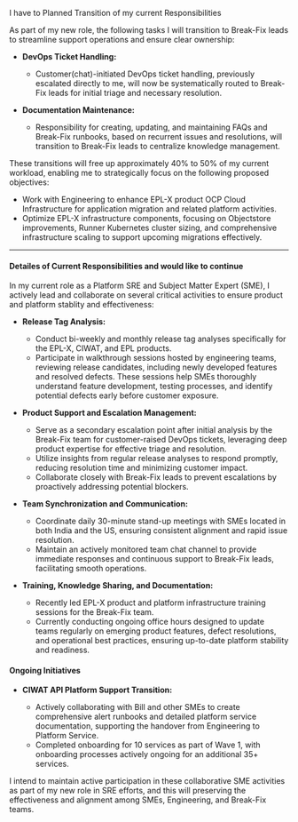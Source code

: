 I have to Planned Transition of my current Responsibilities

As part of my new role, the following tasks I will transition to Break-Fix leads to streamline support operations and ensure clear ownership:

* **DevOps Ticket Handling:**

  * Customer(chat)-initiated DevOps ticket handling, previously escalated directly to me, will now be systematically routed to Break-Fix leads for initial triage and necessary resolution.

* **Documentation Maintenance:**

  * Responsibility for creating, updating, and maintaining FAQs and Break-Fix runbooks, based on recurrent issues and resolutions, will transition to Break-Fix leads to centralize knowledge management.

These transitions will free up approximately 40% to 50% of my current workload, enabling me to strategically focus on the following proposed objectives:

* Work with Engineering to enhance EPL-X product OCP Cloud Infrastructure for application migration and related platform activities.
* Optimize EPL-X infrastructure components, focusing on Objectstore improvements, Runner Kubernetes cluster sizing, and comprehensive infrastructure scaling to support upcoming migrations effectively.

---

#### Detailes of Current Responsibilities and would like to continue

In my current role as a Platform SRE and Subject Matter Expert (SME), I actively lead and collaborate on several critical activities to ensure product and platform stablity and effectiveness:

* **Release Tag Analysis:**

  * Conduct bi-weekly and monthly release tag analyses specifically for the EPL-X, CIWAT, and EPL products.
  * Participate in walkthrough sessions hosted by engineering teams, reviewing release candidates, including newly developed features and resolved defects. These sessions help SMEs thoroughly understand feature development, testing processes, and identify potential defects early before customer exposure.

* **Product Support and Escalation Management:**

  * Serve as a secondary escalation point after initial analysis by the Break-Fix team for customer-raised DevOps tickets, leveraging deep product expertise for effective triage and resolution.
  * Utilize insights from regular release analyses to respond promptly, reducing resolution time and minimizing customer impact.
  * Collaborate closely with Break-Fix leads to prevent escalations by proactively addressing potential blockers.

* **Team Synchronization and Communication:**

  * Coordinate daily 30-minute stand-up meetings with SMEs located in both India and the US, ensuring consistent alignment and rapid issue resolution.
  * Maintain an actively monitored team chat channel to provide immediate responses and continuous support to Break-Fix leads, facilitating smooth operations.

* **Training, Knowledge Sharing, and Documentation:**

  * Recently led EPL-X product and platform infrastructure training sessions for the Break-Fix team.
  * Currently conducting ongoing office hours designed to update teams regularly on emerging product features, defect resolutions, and operational best practices, ensuring up-to-date platform stability and readiness.

#### Ongoing Initiatives

* **CIWAT API Platform Support Transition:**

  * Actively collaborating with Bill and other SMEs to create comprehensive alert runbooks and detailed platform service documentation, supporting the handover from Engineering to Platform Service.
  * Completed onboarding for 10 services as part of Wave 1, with onboarding processes actively ongoing for an additional 35+ services.

I intend to maintain active participation in these collaborative SME activities as part of my new role in SRE efforts, and this will preserving the effectiveness and alignment among SMEs, Engineering, and Break-Fix teams.
